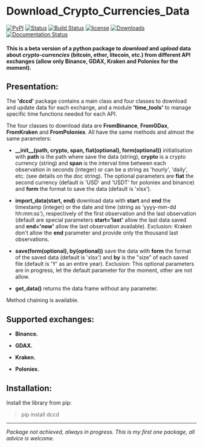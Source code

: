 # Download_Crypto_Currencies_Data

[![PyPI](https://img.shields.io/pypi/v/dccd.svg)](https://pypi.org/project/dccd/)
[![Status](https://img.shields.io/pypi/status/dccd.svg?colorB=blue)](https://pypi.org/project/dccd/)
[![Build Status](https://travis-ci.org/ArthurBernard/Download_Crypto_Currencies_Data.svg?branch=master)](https://travis-ci.org/ArthurBernard/Download_Crypto_Currencies_Data)
[![license](https://img.shields.io/github/license/ArthurBernard/Download_Crypto_Currencies_Data.svg)](https://github.com/ArthurBernard/Download_Crypto_Currencies_Data/blob/master/LICENSE.txt)
[![Downloads](https://pepy.tech/badge/dccd)](https://pepy.tech/project/dccd)
[![Documentation Status](https://readthedocs.org/projects/download-crypto-currencies-data/badge/?version=latest)](https://download-crypto-currencies-data.readthedocs.io/en/latest/?badge=latest)

#### This is a beta version of a python package to *download* and *upload* data about *crypto-currencies* (bitcoin, ether, litecoin, etc.) from different API exchanges (allow only Binance, GDAX, Kraken and Poloniex for the moment).

## Presentation:

The **'dccd'** package contains a main class and four classes to download and update data for each exchange, and a module **'time_tools'** to manage specific time functions needed for each API.

The four classes to download data are **FromBinance**, **FromGDax**, **FromKraken** and **FromPoloniex**. All have the same methods and almost the same parameters:    
- **\_\_init\_\_(path, crypto, span, fiat(optional), form(optional))** initialisation with **path** is the path where save the data (string), **crypto** is a crypto currency (string) and **span** is the interval time between each observation in seconds (integer) or can be a string as 'hourly', 'daily', etc. (see details on the doc string). The optional parameters are **fiat** the second currency (default is 'USD' and 'USDT' for poloniex and binance) and **form** the format to save the data (default is 'xlsx').    

- **import\_data(start, end)** download data with **start** and **end** the timestamp (integer) or the date and time (string as 'yyyy-mm-dd hh:mm:ss'), respectively of the first observation and the last observation (default are special parameters **start='last'** allow the last data saved and **end='now'** allow the last observation available). Exclusion: Kraken don't allow the **end** parameter and provide only the thousand last observations.    

- **save(form(optional), by(optional))** save the data with **form** the format of the saved data (default is 'xlsx') and **by** is the "size" of each saved file (default is 'Y' as an entire year). Exclusion: This optional parameters are in progress, let the default parameter for the moment, other are not allow.    

- **get_data()** returns the data frame without any parameter.    

Method chaining is available.

## Supported exchanges:

- **Binance.**

- **GDAX.**

- **Kraken.**

- **Poloniex.**

## Installation:

Install the library from pip:

> pip install dccd

***
*Package not achieved, always in progress. This is my first one package, all advice is welcome.*
